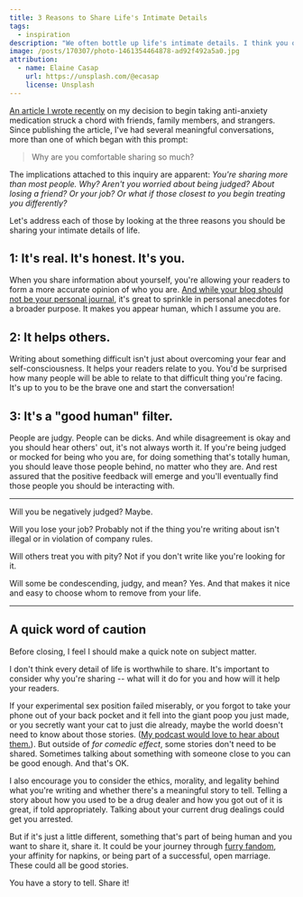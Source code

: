 ```yaml
---
title: 3 Reasons to Share Life's Intimate Details
tags:
  - inspiration
description: "We often bottle up life's intimate details. I think you ought to share them."
image: /posts/170307/photo-1461354464878-ad92f492a5a0.jpg
attribution:
  - name: Elaine Casap
    url: https://unsplash.com/@ecasap
    license: Unsplash
---
```


[An article I wrote recently](https://medium.com/@seancdavis/im-taking-anti-anxiety-medication-let-s-talk-about-it-3911bee54cdc) on my decision to begin taking anti-anxiety medication struck a chord with friends, family members, and strangers. Since publishing the article, I've had several meaningful conversations, more than one of which began with this prompt:

> Why are you comfortable sharing so much?

The implications attached to this inquiry are apparent: _You're sharing more than most people. Why? Aren't you worried about being judged? About losing a friend? Or your job? Or what if those closest to you begin treating you differently?_

Let's address each of those by looking at the three reasons you should be sharing your intimate details of life.

## 1: It's real. It's honest. It's you.

When you share information about yourself, you're allowing your readers to form a more accurate opinion of who you are. [And while your blog should not be your personal journal](https://byrslf.co/the-only-3-types-of-writing-people-actually-want-to-read-f671f25ded8c), it's great to sprinkle in personal anecdotes for a broader purpose. It makes you appear human, which I assume you are.

## 2: It helps others.

Writing about something difficult isn't just about overcoming your fear and self-consciousness. It helps your readers relate to you. You'd be surprised how many people will be able to relate to that difficult thing you're facing. It's up to you to be the brave one and start the conversation!

## 3: It's a "good human" filter.

People are judgy. People can be dicks. And while disagreement is okay and you should hear others' out, it's not always worth it. If you're being judged or mocked for being who you are, for doing something that's totally human, you should leave those people behind, no matter who they are. And rest assured that the positive feedback will emerge and you'll eventually find those people you should be interacting with.

---

Will you be negatively judged? Maybe.

Will you lose your job? Probably not if the thing you're writing about isn't illegal or in violation of company rules.

Will others treat you with pity? Not if you don't write like you're looking for it.

Will some be condescending, judgy, and mean? Yes. And that makes it nice and easy to choose whom to remove from your life.

---

## A quick word of caution

Before closing, I feel I should make a quick note on subject matter.

I don't think every detail of life is worthwhile to share. It's important to consider why you're sharing -- what will it do for you and how will it help your readers.

If your experimental sex position failed miserably, or you forgot to take your phone out of your back pocket and it fell into the giant poop you just made, or you secretly want your cat to just die already, maybe the world doesn't need to know about those stories. ([My podcast would love to hear about them.](https://www.squirrelstories.fm/)). But outside of _for comedic effect_, some stories don't need to be shared. Sometimes talking about something with someone close to you can be good enough. And that's OK.

I also encourage you to consider the ethics, morality, and legality behind what you're writing and whether there's a meaningful story to tell. Telling a story about how you used to be a drug dealer and how you got out of it is great, if told appropriately. Talking about your current drug dealings could get you arrested.

But if it's just a little different, something that's part of being human and you want to share it, share it. It could be your journey through [furry fandom](https://en.wikipedia.org/wiki/Furry_fandom), your affinity for napkins, or being part of a successful, open marriage. These could all be good stories.

You have a story to tell. Share it!
